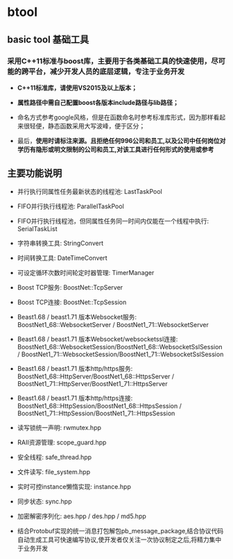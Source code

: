 btool
=====

basic tool 基础工具
-------------------

### 采用C++11标准与boost库，主要用于各类基础工具的快速使用，尽可能的跨平台，减少开发人员的底层逻辑，专注于业务开发

-   **C++11标准库，请使用VS2015及以上版本；**

-   **属性路径中需自己配置boost各版本include路径与lib路径；**

-   命名方式参考google风格，但是在函数命名时参考标准库形式，因为那样看起来很轻便，静态函数采用大写波峰，便于区分；

-   最后，**使用时请标注来源。且拒绝任何996公司和员工,以及公司中任何岗位对学历有隐形或明文限制的公司和员工,对该工具进行任何形式的使用或参考**

主要功能说明
--------

-   并行执行同属性任务最新状态的线程池: LastTaskPool

-   FIFO并行执行线程池: ParallelTaskPool

-   FIFO并行执行线程池，但同属性任务同一时间内仅能在一个线程中执行: SerialTaskList

-   字符串转换工具: StringConvert

-   时间转换工具: DateTimeConvert

-   可设定循环次数时间轮定时器管理: TimerManager

-   Boost TCP服务: BoostNet::TcpServer

-   Boost TCP连接: BoostNet::TcpSession

-   Beast1.68 / beast1.71 版本Websocket服务: BoostNet1_68::WebsocketServer / BoostNet1_71::WebsocketServer

-   Beast1.68 / beast1.71 版本Websocket/websocketssl连接: BoostNet1_68::WebsocketSession/BoostNet1_68::WebsocketSslSession  /  BoostNet1_71::WebsocketSession/BoostNet1_71::WebsocketSslSession

-   Beast1.68 / beast1.71 版本http/https服务: BoostNet1_68::HttpServer/BoostNet1_68::HttpsServer  /  BoostNet1_71::HttpServer/BoostNet1_71::HttpsServer

-   Beast1.68 / beast1.71 版本http/https连接: BoostNet1_68::HttpSession/BoostNet1_68::HttpsSession  /  BoostNet1_71::HttpSession/BoostNet1_71::HttpsSession

-   读写锁统一声明: rwmutex.hpp

-   RAII资源管理: scope_guard.hpp

-   安全线程: safe_thread.hpp

-   文件读写: file_system.hpp

-   实时可控instance懒惰实现: instance.hpp

-   同步状态: sync.hpp

-   加密解密序列化: aes.hpp / des.hpp / md5.hpp

-   结合Protobuf实现的统一消息打包解包pb_message_package,结合协议代码自动生成工具可快速编写协议,使开发者仅关注一次协议制定之后,将精力集中于业务开发
